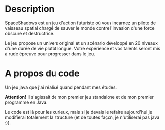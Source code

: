 # Description

SpaceShadows est un jeu d'action futuriste où vous incarnez un pilote de vaisseau spatial chargé de sauver le monde contre l'invasion d'une force obscure et destructrice.

Le jeu propose un univers original et un scénario développé en 20 niveaux d'une durée de vie plutôt longue. Votre expérience et vos talents seront mis à rude épreuve pour progresser dans le jeu.

# A propos du code

Un jeu java que j'ai réalisé quand pendant mes études.

<b>Attention!</b> Il s'agissait de mon premier jeu standalone et de mon premier programme en Java.

Le code est là pour les curieux, mais si je devais le refaire aujourd'hui je modifierai totalement la structure (et de toutes façon, je n'utiliserai pas java :)).